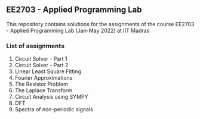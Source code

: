 ## EE2703 - Applied Programming Lab
This repository contains solutions for the assignments of the course EE2703 - Applied Programming Lab (Jan-May 2022) at IIT Madras

### List of assignments
1) Circuit Solver - Part 1
2) Circuit Solver - Part 2
3) Linear Least Square Fitting
4) Fourier Approximations
5) The Resistor Problem
6) The Laplace Transform
7) Circuit Analysis using SYMPY
8) DFT
9) Spectra of non-periodic signals
